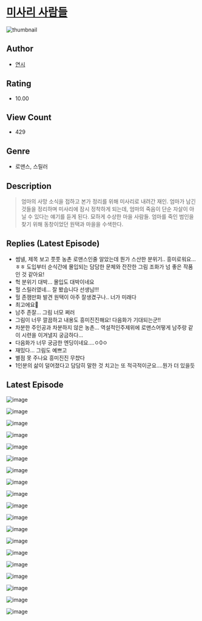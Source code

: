 # [미사리 사람들](https://comic.naver.com/bestChallenge/list?titleId=810075)
![thumbnail](https://image-comic.pstatic.net/user_contents_data/challenge_comic/2023/05/23/318281/upload_3703475345252574769_480x623.jpeg)

## Author
- [연시](https://comic.naver.com/artistTitle?id=318281)

## Rating
- 10.00

## View Count
- 429

## Genre
- 로맨스, 스릴러

## Description
> 엄마의 사망 소식을 접하고 본가 정리를 위해 미사리로 내려간 재인. 엄마가 남긴 것들을 정리하며 미사리에 잠시 정착하게 되는데, 엄마의 죽음이 단순 자살이 아닐 수 있다는 얘기를 듣게 된다. 묘하게 수상한 마을 사람들. 엄마를 죽인 범인을 찾기 위해 동창이었던 원택과 마을을 수색한다.

## Replies (Latest Episode)
- 썸넬, 제목 보고 풋풋 농촌 로맨스인줄 알았는데 뭔가 스산한 분위기.. 흥미로워요…ㅎㅎ 도입부터 순식간에 몰입되는 담담한 문체와 잔잔한 그림 조화가 넘 좋은 작품인 것 같아요!
- 헉 분위기 대박… 몰입도 대박이네요
- 헐 스릴러였네... 잘 봤습니다 선생님!!!
- 헐 존잼만화 발견 원택이 아주 잘생겼구나.. 너가 미래다
- 최고에요🤍
- 남주 존잘... 그림 너모 쩌러
- 그림이 너무 깔끔하고 내용도 흥미진진해요! 다음화가 기대되는군!!
- 차분한 주인공과 차분하지 않은 농촌... 역설적인주제위에 로맨스어떻게 남주랑 같이 시련을 이겨낼지 궁금하다...
- 다음화가 너무 궁금한 엔딩이네요....ㅇ0ㅇ
- 재밌다... 그림도 예쁘고
- 별점 못 주나요 흥미진진 무챴다
- 1인분의 삶이 덜어졌다고 담담히 말한 것 치고는 또 적극적이군요....뭔가 더 있을듯

## Latest Episode
![image](https://image-comic.pstatic.net/user_contents_data/challenge_comic/2023/05/23/318281/upload_7305510617121828916.jpeg)

![image](https://image-comic.pstatic.net/user_contents_data/challenge_comic/2023/05/23/318281/upload_3486693644116701235.jpeg)

![image](https://image-comic.pstatic.net/user_contents_data/challenge_comic/2023/05/23/318281/upload_7075770948969902903.jpeg)

![image](https://image-comic.pstatic.net/user_contents_data/challenge_comic/2023/05/23/318281/upload_7090132787015137588.jpeg)

![image](https://image-comic.pstatic.net/user_contents_data/challenge_comic/2023/05/23/318281/upload_3703140196039341667.jpeg)

![image](https://image-comic.pstatic.net/user_contents_data/challenge_comic/2023/05/23/318281/upload_3761968470500335970.jpeg)

![image](https://image-comic.pstatic.net/user_contents_data/challenge_comic/2023/05/23/318281/upload_7147556980796187443.jpeg)

![image](https://image-comic.pstatic.net/user_contents_data/challenge_comic/2023/05/23/318281/upload_7148677575582442292.jpeg)

![image](https://image-comic.pstatic.net/user_contents_data/challenge_comic/2023/05/23/318281/upload_7004004759803278648.jpeg)

![image](https://image-comic.pstatic.net/user_contents_data/challenge_comic/2023/05/23/318281/upload_3775817733525103927.jpeg)

![image](https://image-comic.pstatic.net/user_contents_data/challenge_comic/2023/05/23/318281/upload_3618421540152291378.jpeg)

![image](https://image-comic.pstatic.net/user_contents_data/challenge_comic/2023/05/23/318281/upload_7221351996445450806.jpeg)

![image](https://image-comic.pstatic.net/user_contents_data/challenge_comic/2023/05/23/318281/upload_7090128376033522529.jpeg)

![image](https://image-comic.pstatic.net/user_contents_data/challenge_comic/2023/05/23/318281/upload_7161116351496730977.jpeg)

![image](https://image-comic.pstatic.net/user_contents_data/challenge_comic/2023/05/23/318281/upload_7364565395320418361.jpeg)

![image](https://image-comic.pstatic.net/user_contents_data/challenge_comic/2023/05/23/318281/upload_3486124981843343715.jpeg)

![image](https://image-comic.pstatic.net/user_contents_data/challenge_comic/2023/05/23/318281/upload_3690473619532767793.jpeg)

![image](https://image-comic.pstatic.net/user_contents_data/challenge_comic/2023/05/23/318281/upload_7003160334120924217.jpeg)

![image](https://image-comic.pstatic.net/user_contents_data/challenge_comic/2023/05/23/318281/upload_7149517615381635376.jpeg)
